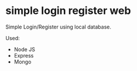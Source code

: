 # simple login register web
Simple Login/Register using local database.

Used: 
<ul>
  <li>Node JS</li>
  <li>Express</li>
  <li>Mongo</li>
</ul>
